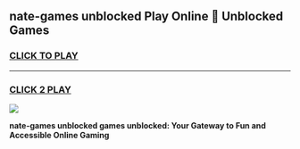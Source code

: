 
## nate-games unblocked Play Online 👋 Unblocked Games
<h3>
<a href="https://premium.freeplayer.one?title=nate-games_unblocked&ref=19F">CLICK TO PLAY</a></h3>
<hr>

<h3>
<a href="https://premium.freeplayer.one?title=nate-games_unblocked&ref=19F">CLICK 2 PLAY</a>
  
</h3>

<a href="https://premium.freeplayer.one?title=nate-games_unblocked&ref=19F"><img src="https://clearcache.store/games.png"></a>


**nate-games unblocked games unblocked: Your Gateway to Fun and Accessible Online Gaming**
